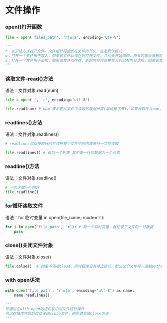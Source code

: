 # 文件操作

### open()打开函数
~~~python
file = open('files_path', 'r|w|a', encoding='UTF-8')

'''
r：以只读方式打开文件，文件指针将会放在文件的开头，这是默认模式
w：打开一个文件用于写入，如果该文件以存在则打开文件，并从头开始编辑，原有内容会被删除，如果该文件不存在，创建新文件
a：打开一个文件用于追加，如果该文件以存在，新的内容将会被写入到已有内容之后，如果该文件不存在，创建新文件进行写入
'''
~~~

### 读取文件-read()方法

语法：文件对象.read(num)
~~~python
file = open('', 'r', encoding='utf-8')

file.read(num) # num 表示要从文件中读取的数据长度(单位是字节)，如果没有传入num，那么就表示读取文件中所有的数据
~~~

### readlines()方法

语法：文件对象.readlines()
~~~python
# readlines可以按照行的方式把整个文件中的内容进行一次性读取

file.readlines() # 返回一个列表 其中每一行的数据为一个元素
~~~

### readline()方法

语法：文件对象.readline()
~~~python
# 一次读取一行内容
file.readline()
~~~

### for循环读取文件

语法：for 临时变量 in open(file_name, mode='r'):

~~~python
for i in open('file_path', 'r'): # 每一个临时变量，就记录了文件的一行数据
    pass
~~~

### close()关闭文件对象

语法：文件对象.close()

~~~python
file.colse()  # 如果不调用close，同时程序没有停止运行，那么这个文件将一直被python程序占用
~~~

### with open语法

~~~python
with open('file_path', 'r|w|a', encoding='utf-8') as name:
    name.readlines()

'''
可通过在with open的语句块中对文件进行操作
可以在操作完成后自动关闭close文件，避免遗忘掉close方法
'''
~~~
